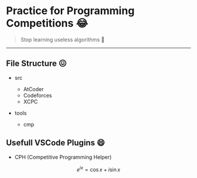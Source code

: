 # Practice for Programming Competitions :joy:  

> Stop learning useless algorithms 🤗

---

## File Structure :confounded:

- src
  - AtCoder
  - Codeforces
  - XCPC

- tools
  - cmp 

## Usefull VSCode Plugins :smile:

- CPH (Competitive Programming Helper)

$$
e^{ix} =  \cos{x} + i \sin{x}
$$
